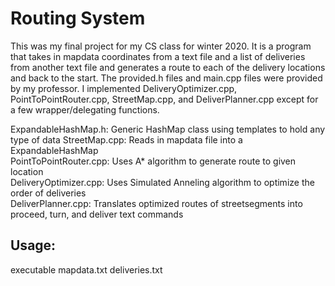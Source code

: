 # Routing System

This was my final project for my CS class for winter 2020. It is a 
program that takes in mapdata coordinates from a text file and a list
of deliveries from another text file and generates a route to each of
the delivery locations and back to the start. The provided.h files and 
main.cpp files were provided by my professor. I implemented DeliveryOptimizer.cpp,
PointToPointRouter.cpp, StreetMap.cpp, and DeliverPlanner.cpp except for a few 
wrapper/delegating functions. 

ExpandableHashMap.h: Generic HashMap class using templates to hold any type of data
StreetMap.cpp: Reads in mapdata file into a ExpandableHashMap  
PointToPointRouter.cpp: Uses A* algorithm to generate route to given location  
DeliveryOptimizer.cpp: Uses Simulated Anneling algorithm to optimize the order of deliveries  
DeliverPlanner.cpp: Translates optimized routes of streetsegments into proceed, turn, and deliver text commands  

## Usage:

executable mapdata.txt deliveries.txt


